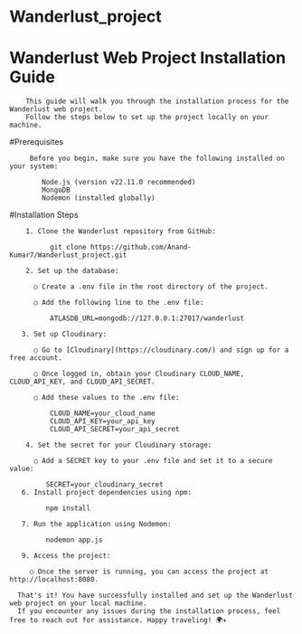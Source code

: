 ﻿# Wanderlust_project
# Wanderlust Web Project Installation Guide

        This guide will walk you through the installation process for the Wanderlust web project. 
        Follow the steps below to set up the project locally on your machine.

#Prerequisites

         Before you begin, make sure you have the following installed on your system:
    
            Node.js (version v22.11.0 recommended)
            MongoDB
            Nodemon (installed globally)
#Installation Steps

        1. Clone the Wanderlust repository from GitHub:
      
              git clone https://github.com/Anand-Kumar7/Wanderlust_project.git
      
        2. Set up the database:
      
          ○ Create a .env file in the root directory of the project.
      
          ○ Add the following line to the .env file:
          
              ATLASDB_URL=mongodb://127.0.0.1:27017/wanderlust
          
       3. Set up Cloudinary:
      
          ○ Go to [Cloudinary](https://cloudinary.com/) and sign up for a free account.
          
          ○ Once logged in, obtain your Cloudinary CLOUD_NAME, CLOUD_API_KEY, and CLOUD_API_SECRET.
          
          ○ Add these values to the .env file:
          
              CLOUD_NAME=your_cloud_name
              CLOUD_API_KEY=your_api_key
              CLOUD_API_SECRET=your_api_secret
              
        4. Set the secret for your Cloudinary storage:
      
          ○ Add a SECRET key to your .env file and set it to a secure value:
         
             SECRET=your_cloudinary_secret
       6. Install project dependencies using npm:
       
             npm install
             
       7. Run the application using Nodemon:
      
             nodemon app.js
             
       9. Access the project:
       
         ○ Once the server is running, you can access the project at http://localhost:8080.
    
      That's it! You have successfully installed and set up the Wanderlust web project on your local machine. 
      If you encounter any issues during the installation process, feel free to reach out for assistance. Happy traveling! 🌍✈️
      
    
    
    
    
    
    


